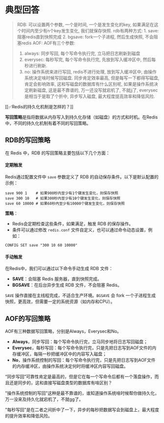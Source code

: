 # 典型回答

> RDB:
> 	可以设置两个参数, 一个是时间, 一个是发生变化的key, 如果满足在这个时间内至少有n个key发生变化, 我们就保存快照.
> 	rdb有两种方式:
> 		1. save: 阻塞redis直到快照完成
> 		2. bgsave: fork一个子进程, 然后生成快照, 不会阻塞redis
> AOF:
> 	AOF有三个参数:
> 	1. always: 同步写回, 每个写命令执行完, 立马把日志刷新到磁盘
> 	2. everysec: 每秒写完, 每个写命令执行完, 先放到写入缓冲区中, 然后每秒进行刷新.
> 	3. no: 操作系统来进行写回, redis不进行处理, 放到写入缓冲区中, 由操作系统决定啥时候写回磁盘.
> 	同步肯定效率最高, 但是每写一下都得写磁盘, 肯定会影响效率, 这和写磁盘的数据库有什么区别呢, 如果是操作系统决定刷新磁盘, 这是最不靠谱的, 万一还没写就宕机了, 不就jj了, everysec是相当于是取了个折中, 异步写入磁盘, 最大程度提高效率和降低风险.

[[✅Redis的持久化机制是怎样的？]]



**写回策略**是指将数据从内存写入到持久化存储（如磁盘）的方式和时机。在Redis中，不同的持久化机制有着不同的写回策略。


	
## RDB的写回策略
在 Redis 中，RDB 的写回策略主要包括以下几个方面：



#### 定期触发


Redis通过配置文件中 `save` 参数定义了 RDB 的自动保存条件。以下是默认配置的示例：



```nginx
save 900 1    # 如果900秒内至少有1个键发生变化，则保存快照
save 300 10   # 如果300秒内至少有10个键发生变化，则保存快照
save 60 10000 # 如果60秒内至少有10000个键发生变化，则保存快照
```

**策略**：

+ Redis会定期检查这些条件，如果满足，触发 RDB 的保存操作。
+ 条件可以通过修改 `redis.conf` 文件自定义，也可以通过命令动态设置，例如：

```shell
CONFIG SET save "300 10 60 10000"
```



#### 手动触发
在Redis中，我们可以通过以下命令手动生成 RDB 文件：



+ **SAVE**：会阻塞 Redis 服务器，直到快照完成。
+ **BGSAVE**：在后台异步生成 RDB 文件，不会阻塞 Redis。



`SAVE` 操作直接在主线程完成，不适合生产环境。`BGSAVE` 会 fork 一个子进程生成快照，更高效，但需要一定的系统资源（如内存和CPU）。



## AOF的写回策略


AOF有三种数据写回策略，分别是Always，Everysec和No。



+ **Always**，同步写回：每个写命令执行完，立马同步地将日志写回磁盘；
+ **Everysec**，每秒写回：每个写命令执行完，只是先把日志写到AOF文件的内存缓冲区，每隔一秒把缓冲区中的内容写入磁盘；
+ **No**，操作系统控制的写回：每个写命令执行完，只是先把日志写到AOF文件的内存缓冲区，由操作系统决定何时将缓冲区内容写回磁盘。



“同步写回”可靠性肯定是最高的，但是它在每一个写命令后都有一个落盘操作，而且还是同步的，这和直接写磁盘类型的数据库有啥区别？



"操作系统控制的写回"这种是最不靠谱的，谁知道操作系统啥时候帮你做持久化，万一没来及持久化就宕机了，不就gg了。



"每秒写回"是在二者之间折中了一下，异步的每秒把数据写会到磁盘上，最大程度的提升效率和降低风险。

